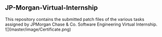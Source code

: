 <h2> JP-Morgan-Virtual-Internship</h2>
This repository contains the submitted patch files of the various tasks assigned by JPMorgan Chase & Co. Software Engineering Virtual Internship.
![](master/image/Certificate.png)
